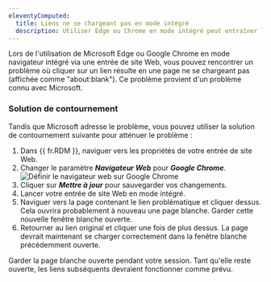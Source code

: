 ```yaml
---
eleventyComputed:
  title: Liens ne se chargeant pas en mode intégré
  description: Utiliser Edge ou Chrome en mode intégré peut entraîner le chargement d'une page blanche pour les liens.
---
```

Lors de l'utilisation de Microsoft Edge ou Google Chrome en mode navigateur intégré via une entrée de site Web, vous pouvez rencontrer un problème où cliquer sur un lien résulte en une page ne se chargeant pas (affichée comme "about:blank"). Ce problème provient d'un problème connu avec Microsoft.

### Solution de contournement
Tandis que Microsoft adresse le problème, vous pouvez utiliser la solution de contournement suivante pour atténuer le problème :
1. Dans {{ fr.RDM }}, naviguer vers les propriétés de votre entrée de site Web.
1. Changer le paramètre ***Navigateur Web*** pour ***Google Chrome***.
![Définir le navigateur web sur Google Chrome](https://cdnweb.devolutions.net/docs/RDMW2039_2024_1.png)
1. Cliquer sur ***Mettre à jour*** pour sauvegarder vos changements.
1. Lancer votre entrée de site Web en mode intégré.
1. Naviguer vers la page contenant le lien problématique et cliquer dessus. Cela ouvrira probablement à nouveau une page blanche. Garder cette nouvelle fenêtre blanche ouverte.
1. Retourner au lien original et cliquer une fois de plus dessus. La page devrait maintenant se charger correctement dans la fenêtre blanche précédemment ouverte.

Garder la page blanche ouverte pendant votre session. Tant qu'elle reste ouverte, les liens subséquents devraient fonctionner comme prévu.
